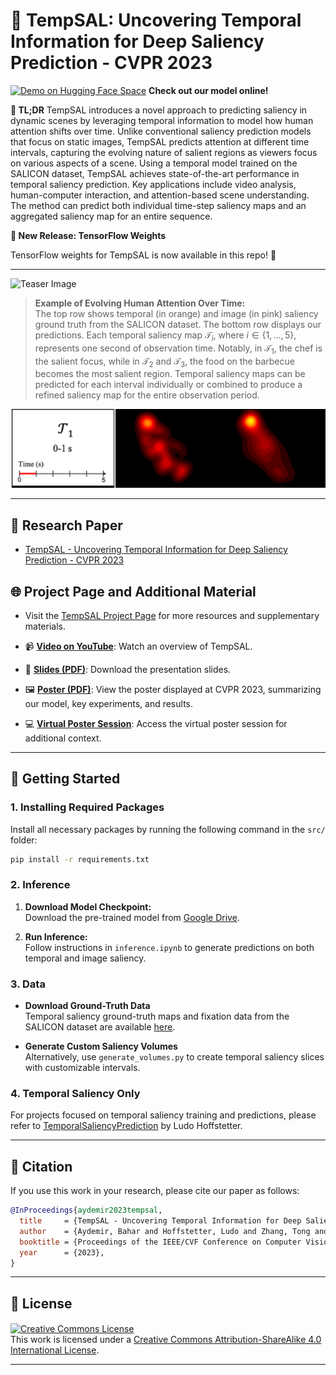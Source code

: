 
# **🌟 TempSAL: Uncovering Temporal Information for Deep Saliency Prediction - CVPR 2023**

[![Demo on Hugging Face Space](https://img.shields.io/badge/Demo-Hugging%20Face%20Space-blue?style=for-the-badge&logo=huggingface)](https://huggingface.co/spaces/baharay/tempsal) 
**Check out our model online!**

**📝 TL;DR** TempSAL introduces a novel approach to predicting saliency in dynamic scenes by leveraging temporal information to model how human attention shifts over time. Unlike conventional saliency prediction models that focus on static images, TempSAL predicts attention at different time intervals, capturing the evolving nature of salient regions as viewers focus on various aspects of a scene. Using a temporal model trained on the SALICON dataset, TempSAL achieves state-of-the-art performance in temporal saliency prediction. Key applications include video analysis, human-computer interaction, and attention-based scene understanding. The method can predict both individual time-step saliency maps and an aggregated saliency map for an entire sequence.

**📢 New Release: TensorFlow Weights**

TensorFlow weights for TempSAL is now available in this repo! 🎉

---

![Teaser Image](https://user-images.githubusercontent.com/16324609/226619656-7aca1b74-0746-4524-9a5b-cd71698d30ce.png)

> **Example of Evolving Human Attention Over Time:**  
> The top row shows temporal (in orange) and image (in pink) saliency ground truth from the SALICON dataset. The bottom row displays our predictions. Each temporal saliency map $\mathcal{T}_i$, where $i \in \{1,\ldots,5\}$, represents one second of observation time. Notably, in $\mathcal{T}_1$, the chef is the salient focus, while in $\mathcal{T}_2$ and $\mathcal{T}_3$, the food on the barbecue becomes the most salient region. Temporal saliency maps can be predicted for each interval individually or combined to produce a refined saliency map for the entire observation period.

![Temporal Saliency GIF](https://github.com/IVRL/Tempsal/blob/1bcfecb7d15fe284b5125c929a31ca6465b5247a/docs/rowa%20(1).gif)

---

## 📄 **Research Paper**
- [TempSAL - Uncovering Temporal Information for Deep Saliency Prediction - CVPR 2023](https://openaccess.thecvf.com/content/CVPR2023/papers/Aydemir_TempSAL_-_Uncovering_Temporal_Information_for_Deep_Saliency_Prediction_CVPR_2023_paper.pdf)

## 🌐 **Project Page and Additional Material**
- Visit the [TempSAL Project Page](https://ivrl.github.io/Tempsal/) for more resources and supplementary materials.

- 📹 **[Video on YouTube](https://www.youtube.com/watch?v=1CrgRjzfjFQ)**: Watch an overview of TempSAL.

- 📑 **[Slides (PDF)](https://cvpr.thecvf.com/media/cvpr-2023/Slides/21310.pdf)**: Download the presentation slides.
  
- 🖼️ **[Poster (PDF)](https://cvpr.thecvf.com/media/PosterPDFs/CVPR%202023/21310.png?t=1685542528.2360375)**: View the poster displayed at CVPR 2023, summarizing our model, key experiments, and results.
- 💻 **[Virtual Poster Session](https://cvpr.thecvf.com/virtual/2023/poster/21310)**: Access the virtual poster session for additional context.

---

## 🚀 **Getting Started**

### 1. Installing Required Packages

Install all necessary packages by running the following command in the `src/` folder:
```bash
pip install -r requirements.txt
```

### 2. Inference

1. **Download Model Checkpoint:**  
   Download the pre-trained model from [Google Drive](https://drive.google.com/drive/folders/1W92oXYra_OPYkR1W56D80iDexWIR7f7Z?usp=sharing).

2. **Run Inference:**  
   Follow instructions in `inference.ipynb` to generate predictions on both temporal and image saliency.

### 3. Data

- **Download Ground-Truth Data**  
  Temporal saliency ground-truth maps and fixation data from the SALICON dataset are available [here](https://drive.google.com/drive/folders/1afangzz2JFxRfRkQ-shjnhp8OyJCXL3G?usp=drive_link).
  
- **Generate Custom Saliency Volumes**  
  Alternatively, use `generate_volumes.py` to create temporal saliency slices with customizable intervals.

### 4. Temporal Saliency Only
For projects focused on temporal saliency training and predictions, please refer to [TemporalSaliencyPrediction](https://github.com/LudoHoff/TemporalSaliencyPrediction) by Ludo Hoffstetter.

---

## 📜 **Citation**

If you use this work in your research, please cite our paper as follows:

```bibtex
@InProceedings{aydemir2023tempsal,
  title     = {TempSAL - Uncovering Temporal Information for Deep Saliency Prediction},
  author    = {Aydemir, Bahar and Hoffstetter, Ludo and Zhang, Tong and Salzmann, Mathieu and S{"u}sstrunk, Sabine},
  booktitle = {Proceedings of the IEEE/CVF Conference on Computer Vision and Pattern Recognition (CVPR)},
  year      = {2023},
}
```

---

## 📜 **License**

<a rel="license" href="http://creativecommons.org/licenses/by-sa/4.0/"><img alt="Creative Commons License" style="border-width:0; vertical-align:middle" src="https://i.creativecommons.org/l/by-sa/4.0/88x31.png" /></a>  
This work is licensed under a [Creative Commons Attribution-ShareAlike 4.0 International License](http://creativecommons.org/licenses/by-sa/4.0/).

---
